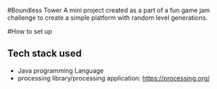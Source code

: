 #Boundless Tower
A mini project created as a part of a fun game jam challenge to create a simple platform with random level generations.

#How to set up


## Tech stack used
- Java programming Language
- processing library/processing application: https://processing.org/
